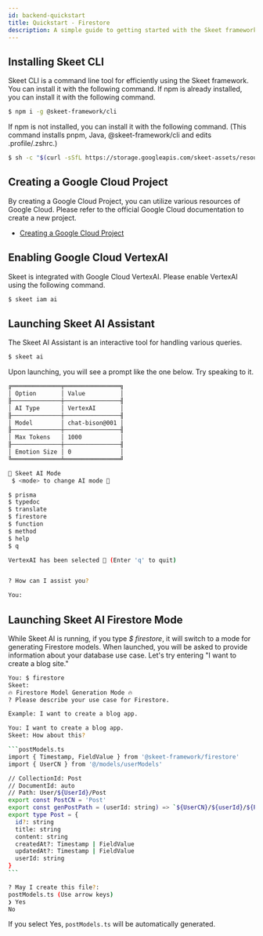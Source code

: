 ```yaml
---
id: backend-quickstart
title: Quickstart - Firestore
description: A simple guide to getting started with the Skeet framework.
---
```


## Installing Skeet CLI

Skeet CLI is a command line tool for efficiently using the Skeet framework. You can install it with the following command.
If npm is already installed, you can install it with the following command.

```bash
$ npm i -g @skeet-framework/cli
```

If npm is not installed, you can install it with the following command.
(This command installs pnpm, Java, @skeet-framework/cli and edits .profile/.zshrc.)

```bash
$ sh -c "$(curl -sSfL https://storage.googleapis.com/skeet-assets/resources/install-v2.0.1)"
```

## Creating a Google Cloud Project

By creating a Google Cloud Project, you can utilize various resources of Google Cloud. Please refer to the official Google Cloud documentation to create a new project.

- [Creating a Google Cloud Project](https://cloud.google.com/resource-manager/docs/creating-managing-projects?hl=en)

## Enabling Google Cloud VertexAI

Skeet is integrated with Google Cloud VertexAI. Please enable VertexAI using the following command.

```bash
$ skeet iam ai
```

## Launching Skeet AI Assistant

The Skeet AI Assistant is an interactive tool for handling various queries.

```bash
$ skeet ai
```

Upon launching, you will see a prompt like the one below. Try speaking to it.

```bash
╔══════════════╤════════════════╗
│ Option       │ Value          │
╟──────────────┼────────────────╢
│ AI Type      │ VertexAI       │
╟──────────────┼────────────────╢
│ Model        │ chat-bison@001 │
╟──────────────┼────────────────╢
│ Max Tokens   │ 1000           │
╟──────────────┼────────────────╢
│ Emotion Size │ 0              │
╚══════════════╧════════════════╝

🤖 Skeet AI Mode
 $ <mode> to change AI mode 🤖

$ prisma
$ typedoc
$ translate
$ firestore
$ function
$ method
$ help
$ q

VertexAI has been selected 🤖 (Enter 'q' to quit)


? How can I assist you?

You:
```

## Launching Skeet AI Firestore Mode

While Skeet AI is running, if you type _$ firestore_, it will switch to a mode for generating Firestore models. When launched, you will be asked to provide information about your database use case. Let's try entering "I want to create a blog site."

````bash
You: $ firestore
Skeet:
🔥 Firestore Model Generation Mode 🔥
? Please describe your use case for Firestore.

Example: I want to create a blog app.

You: I want to create a blog app.
Skeet: How about this?

```postModels.ts
import { Timestamp, FieldValue } from '@skeet-framework/firestore'
import { UserCN } from '@/models/userModels'

// CollectionId: Post
// DocumentId: auto
// Path: User/${UserId}/Post
export const PostCN = 'Post'
export const genPostPath = (userId: string) => `${UserCN}/${userId}/${PostCN}`
export type Post = {
  id?: string
  title: string
  content: string
  createdAt?: Timestamp | FieldValue
  updatedAt?: Timestamp | FieldValue
  userId: string
}
```

? May I create this file?:
postModels.ts (Use arrow keys)
❯ Yes
No
````

If you select Yes, `postModels.ts` will be automatically generated.
